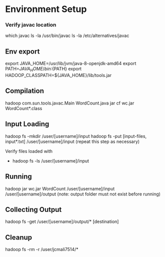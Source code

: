 # Environment Setup

### Verify javac location
which javac
ls -la /usr/bin/javac
ls -la /etc/alternatives/javac

## Env export
export JAVA_HOME=/usr/lib/jvm/java-8-openjdk-amd64
export PATH=${JAVA_HOME}/bin:${PATH}
export HADOOP_CLASSPATH=${JAVA_HOME}/lib/tools.jar

## Compilation

hadoop com.sun.tools.javac.Main WordCount.java
jar cf wc.jar WordCount*.class

## Input Loading

hadoop fs -mkdir /user/[username]/input
hadoop fs -put [input-files, input*.txt] /user/[username]/input (repeat this step as necessary)

Verify files loaded with
- hadoop fs -ls /user/[username]/input

## Running

hadoop jar wc.jar WordCount /user/[username]/input /user/[username]/output
 (note: output folder must not exist before running)

## Collecting Output

hadoop fs -get /user/[username]/output/* [destination]

## Cleanup
hadoop fs -rm -r /user/jcmali7514/*

